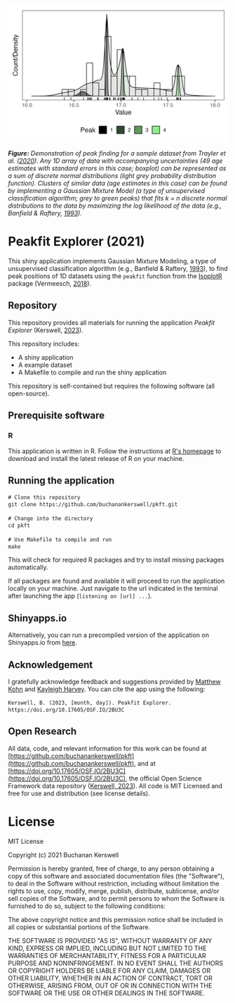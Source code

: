 ![](assets/images/repo-banner.png)

***Figure:*** *Demonstration of peak finding for a sample dataset from Trayler et al. ([2020](https://pubs.geoscienceworld.org/gsa/gsabulletin/article/132/1-2/233/570826/An-improved-approach-to-age-modeling-in-deep-time?casa_token=FGSsojPXafwAAAAA%3aHwyxNEkzCmIkKK-IZ-ZsZxHaN9aKG78eQxBNSiJvCvve9TbXZLkw6quwXF8T2h4Ldxp45jI)). Any 1D array of data with accompanying uncertainties (49 age estimates with standard errors in this case; boxplot) can be represented as a sum of discrete normal distributions (light grey probability distribution function). Clusters of similar data (age estimates in this case) can be found by implementing a Gaussian Mixture Model (a type of unsupervised classification algorithm; grey to green peaks) that fits k = n discrete normal distributions to the data by maximizing the log likelihood of the data (e.g., Banfield & Raftery, [1993](https://www.jstor.org/stable/2532201?casa_token=KkfdXmTuw14AAAAA%3A-YxwRAH3gVUUtXa6ScpyNNGkgzHWZoY926LZHc4_2Qr-S1j3NuGez7hO5ABHNs1dlwek617wtKJurul8bZJnJCFrjsNPMP_oFRRurlZ8-2lMElPoxCWt)).*

# Peakfit Explorer (2021)

This shiny application implements Gaussian Mixture Modeling, a type of unsupervised classification algorithm (e.g., Banfield & Raftery, [1993](https://www.jstor.org/stable/2532201?casa_token=KkfdXmTuw14AAAAA%3A-YxwRAH3gVUUtXa6ScpyNNGkgzHWZoY926LZHc4_2Qr-S1j3NuGez7hO5ABHNs1dlwek617wtKJurul8bZJnJCFrjsNPMP_oFRRurlZ8-2lMElPoxCWt)), to find peak positions of 1D datasets using the `peakfit` function from the [IsoplotR](https://github.com/pvermees/IsoplotR/) package (Vermeesch, [2018](https://www.sciencedirect.com/science/article/pii/S1674987118300835?via%3Dihub)).


## Repository

This repository provides all materials for running the application *Peakfit Explorer* (Kerswell, [2023](https://doi.org/10.17605/OSF.IO/2BU3C)).

This repository includes:

- A shiny application
- A example dataset
- A Makefile to compile and run the shiny application

This repository is self-contained but requires the following software (all open-source).

## Prerequisite software

### R

This application is written in R. Follow the instructions at [R's homepage](https://www.r-project.org) to download and install the latest release of R on your machine.

## Running the application

```
# Clone this repository
git clone https://github.com/buchanankerswell/pkft.git

# Change into the directory
cd pkft

# Use Makefile to compile and run
make
```

This will check for required R packages and try to install missing packages automatically.

If all packages are found and available it will proceed to run the application locally on your machine. Just navigate to the url indicated in the terminal after launching the app (`listening on [url] ...`).

## Shinyapps.io

Alternatively, you can run a precompiled version of the application on Shinyapps.io from [here](https://kerswell.shinyapps.io/peak/).

## Acknowledgement

I gratefully acknowledge feedback and suggestions provided by [Matthew Kohn](https://scholar.google.com/citations?user=xSyB1KQAAAAJ&hl=en&oi=ao) and [Kayleigh Harvey](https://www.linkedin.com/in/kayleigh-harvey-phd-98471956). You can cite the app using the following:


```
Kerswell, B. (2023, [month, day]). Peakfit Explorer. https://doi.org/10.17605/OSF.IO/2BU3C
```

## Open Research

All data, code, and relevant information for this work can be found at [https://github.com/buchanankerswell/pkft](https://github.com/buchanankerswell/pkft), and at [https://doi.org/10.17605/OSF.IO/2BU3C](https://doi.org/10.17605/OSF.IO/2BU3C), the official Open Science Framework data repository ([Kerswell, 2023](https://doi.org/10.17605/OSF.IO/2BU3C)). All code is MIT Licensed and free for use and distribution (see license details).

# License

MIT License

Copyright (c) 2021 Buchanan Kerswell

Permission is hereby granted, free of charge, to any person obtaining a copy
of this software and associated documentation files (the "Software"), to deal
in the Software without restriction, including without limitation the rights
to use, copy, modify, merge, publish, distribute, sublicense, and/or sell
copies of the Software, and to permit persons to whom the Software is
furnished to do so, subject to the following conditions:

The above copyright notice and this permission notice shall be included in all
copies or substantial portions of the Software.

THE SOFTWARE IS PROVIDED "AS IS", WITHOUT WARRANTY OF ANY KIND, EXPRESS OR
IMPLIED, INCLUDING BUT NOT LIMITED TO THE WARRANTIES OF MERCHANTABILITY,
FITNESS FOR A PARTICULAR PURPOSE AND NONINFRINGEMENT. IN NO EVENT SHALL THE
AUTHORS OR COPYRIGHT HOLDERS BE LIABLE FOR ANY CLAIM, DAMAGES OR OTHER
LIABILITY, WHETHER IN AN ACTION OF CONTRACT, TORT OR OTHERWISE, ARISING FROM,
OUT OF OR IN CONNECTION WITH THE SOFTWARE OR THE USE OR OTHER DEALINGS IN THE
SOFTWARE.